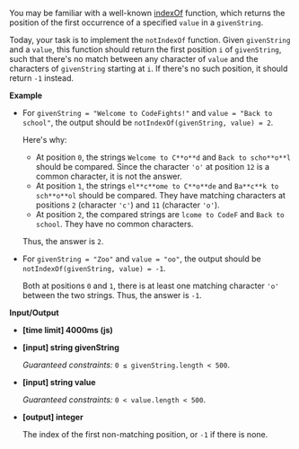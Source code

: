﻿You may be familiar with a well-known [indexOf](https://www.w3schools.com/jsref/jsref_indexof.asp) function, which returns the position of the first occurrence of a specified `value` in a `givenString`.

Today, your task is to implement the `notIndexOf` function. Given `givenString` and a `value`, this function should return the first position `i` of `givenString`, such that there's no match between any character of `value` and the characters of `givenString` starting at `i`. If there's no such position, it should return `-1` instead.

**Example**

*   For `givenString = "Welcome to CodeFights!"` and `value = "Back to school"`,
    the output should be
    `notIndexOf(givenString, value) = 2`.

    Here's why:

    *   At position `0`, the strings `Welcome to C**o**d` and `Back to scho**o**l` should be compared. Since the character `'o'` at position `12` is a common character, it is not the answer.
    *   At position `1`, the strings `el**c**ome to C**o**de` and `Ba**c**k to sch**o**ol` should be compared. They have matching characters at positions `2` (character `'c'`) and `11` (character `'o'`).
    *   At position `2`, the compared strings are `lcome to CodeF` and `Back to school`. They have no common characters.

    Thus, the answer is `2`.

*   For `givenString = "Zoo"` and `value = "oo"`, the output should be
    `notIndexOf(givenString, value) = -1`.

    Both at positions `0` and `1`, there is at least one matching character `'o'` between the two strings. Thus, the answer is `-1`.

**Input/Output**

*   **[time limit] 4000ms (js)**

*   **[input] string givenString**

    _Guaranteed constraints:_
    `0 ≤ givenString.length < 500`.

*   **[input] string value**

    _Guaranteed constraints:_
    `0 < value.length < 500`.

*   **[output] integer**

    The index of the first non-matching position, or `-1` if there is none.